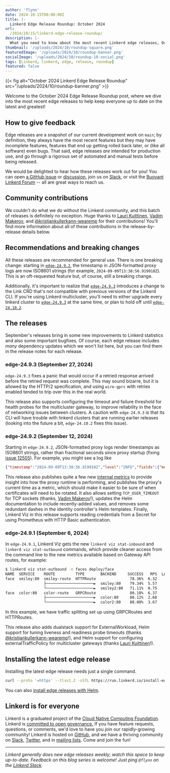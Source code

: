```yaml
---
author: 'flynn'
date: 2024-10-15T00:00:00Z
title: |-
  Linkerd Edge Release Roundup: October 2024
url:
  /2024/10/15/linkerd-edge-release-roundup/
description: |-
  What you need to know about the most recent Linkerd edge releases, October 2024 edition!
thumbnail: '/uploads/2024/10/roundup-square.png'
featuredImage: '/uploads/2024/10/roundup-banner.png'
socialImage: '/uploads/2024/10/roundup-10-social.png'
tags: [Linkerd, linkerd, edge, release, roundup]
featured: false
---
```


{{< fig
  alt="October 2024 Linkerd Edge Release Roundup"
  src="/uploads/2024/10/roundup-banner.png" >}}

Welcome to the October 2024 Edge Release Roundup post, where we dive into the
most recent edge releases to help keep everyone up to date on the latest and
greatest!

## How to give feedback

Edge releases are a snapshot of our current development work on `main`; by
definition, they always have the most recent features but they may have
incomplete features, features that end up getting rolled back later, or (like
all software) even bugs. That said, edge releases *are* intended for
production use, and go through a rigorous set of automated and manual tests
before being released.

We would be delighted to hear how these releases work out for you! You can
open [a GitHub issue](https://github.com/linkerd/linkerd2/issues/) or
[discussion](https://github.com/linkerd/linkerd2/discussions/), join us on
[Slack](https://slack.linkerd.io), or visit the [Buoyant Linkerd
Forum](https://linkerd.buoyant.io) -- all are great ways to reach us.

## Community contributions

We couldn't do what we do without the Linkerd community, and this batch of
releases is definitely no exception. Huge thanks to [Lauri Kuittinen], [Vadim
Makerov], and [@kristjankullerkann-wearemp] for their contributions! You'll
find more information about all of these contributions in the
release-by-release details below.

[Lauri Kuittinen]: https://github.com/lauriku
[Vadim Makerov]: https://github.com/UsingCoding
[@kristjankullerkann-wearemp]: https://github.com/kristjankullerkann-wearemp

## Recommendations and breaking changes

All these releases are recommended for general use. There is one breaking
change: starting in [`edge-24.9.2`], the timestamp in JSON-formatted proxy
logs are now ISO8601 strings (for example, `2024-09-09T13:38:56.919918Z`).
This is an oft-requested feature but, of course, still a breaking change.

Additionally, it's important to realize that [`edge-24.9.3`] introduces a
change to the Link CRD that's not compatible with previous versions of the
Linkerd CLI. If you're using Linkerd multicluster, you'll need to either
upgrade every linkerd cluster to [`edge-24.9.3`] at the same time, or plan to
hold off until [`edge-24.10.2`].

## The releases

September's releases bring in some new improvements to Linkerd statistics and
also some important bugfixes. Of course, each edge release includes _many_
dependency updates which we won't list here, but you can find them in the
release notes for each release.

[`edge-24.9.3`]: https://github.com/linkerd/linkerd2/releases/tag/edge-24.9.3
[`edge-24.9.2`]: https://github.com/linkerd/linkerd2/releases/tag/edge-24.9.2
[`edge-24.10.2`]: https://github.com/linkerd/linkerd2/releases/tag/edge-24.10.2

### edge-24.9.3 (September 27, 2024)

`edge-24.9.3` fixes a panic that would occur if a retried response arrived
before the retried request was complete. This may sound bizarre, but it is
allowed by the HTTP/2 specification, and using `wire-gprc` with retries
enabled tended to trip over this in the real world.

This release also supports configuring the timeout and failure threshold for
health probes for the multicluster gateway, to improve reliability in the face
of networking issues between clusters. A caution with `edge-24.9.3` is that
its CLI will have trouble with linkerd clusters that are running earlier
releases (looking into the future a bit, `edge-24.10.2` fixes this issue).

### edge-24.9.2 (September 12, 2024)

Starting in `edge-24.9.2`, JSON-formatted proxy logs render timestamps as
ISO8601 strings, rather than fractional seconds since proxy startup (fixing
[issue 12505]). For example, you might see a log like

```json
{"timestamp":"2024-09-09T13:38:56.919918Z","level":"INFO","fields":{"message":"Using single-threaded proxy runtime"},"target":"linkerd2_proxy::rt","threadId":"ThreadId(1)"}
```

This release also publishes quite a few new [internal metrics] to provide
insight into how the proxy runtime is performing, and publishes the proxy's
current time as a metric, which should make it easier to be sure of when
certificates will need to be rotated. It also allows setting
`TCP_USER_TIMEOUT` for TCP sockets (thanks, [Vadim Makerov]!), updates the
Helm documentation to include recently-added values, and removes some
redundant dashes in the identity controller's Helm templates. Finally, Linkerd
Viz in this release supports reading credentials from a Secret for using
Prometheus with HTTP Basic authentication.

[internal metrics]: https://github.com/tokio-rs/tokio-metrics?tab=readme-ov-file#task-metrics
[issue 12505]: https://github.com/linkerd/linkerd2/issues/12505

### edge-24.9.1 (September 6, 2024)

In `edge-24.9.1`, Linkerd Viz gets the new `linkerd viz stat-inbound` and
`linkerd viz stat-outbound` commands, which provide cleaner access from the
command line to the new metrics available based on Gateway API routes, for
example:

```bash
$ linkerd viz stat-outbound -n faces deploy/face
NAME  SERVICE    ROUTE         TYPE       BACKEND     SUCCESS   RPS  LATENCY_P50  LATENCY_P95  LATENCY_P99  TIMEOUTS  RETRIES
face  smiley:80  smiley-route  HTTPRoute               78.36%  6.32         41ms       5886ms       9177ms     0.00%    0.00%
                 ├─────────────────────►  smiley:80    79.34%  5.57         20ms       5725ms       9145ms     0.00%
                 └─────────────────────►  smiley2:80   71.11%  0.75         22ms       6850ms       9370ms     0.00%
face  color:80   color-route   GRPCRoute               80.10%  6.37         25ms         48ms         50ms     0.00%    0.00%
                 ├─────────────────────►  color:80     80.12%  2.68         12ms         24ms         25ms     0.00%
                 └─────────────────────►  color2:80    80.00%  3.67         12ms         24ms         25ms     0.00%
```

In this example, we have traffic splitting set up using GRPCRoutes and HTTPRoutes.

This release also adds dualstack support for ExternalWorkload, Helm support
for tuning liveness and readiness probe timeouts (thanks
[@kristjankullerkann-wearemp]!), and Helm support for configuring
externalTrafficPolicy for multicluster gateways (thanks [Lauri Kuittinen]!).

## Installing the latest edge release

Installing the latest edge release needs just a single command.

```bash
curl --proto '=https' --tlsv1.2 -sSfL https://run.linkerd.io/install-edge | sh
```

You can also [install edge releases with Helm](https://linkerd.io/2.15/tasks/install-helm/).

## Linkerd is for everyone

Linkerd is a graduated project of the [Cloud Native Computing
Foundation](https://cncf.io/). Linkerd is [committed to open
governance.](/2019/10/03/linkerds-commitment-to-open-governance/) If you have
feature requests, questions, or comments, we'd love to have you join our
rapidly-growing community! Linkerd is hosted on
[GitHub](https://github.com/linkerd/), and we have a thriving community on
[Slack](https://slack.linkerd.io/), [Twitter](https://twitter.com/linkerd), and
in [mailing lists](/community/get-involved/). Come and join the fun!

----

_Linkerd generally does new edge releases weekly; watch this space to keep
up-to-date. Feedback on this blog series is welcome! Just ping `@flynn` on the
[Linkerd Slack](https://slack.linkerd.io)._
